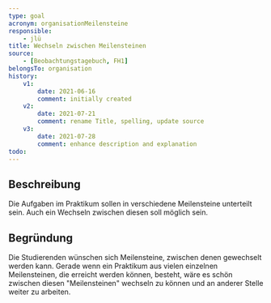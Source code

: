 ```yaml
---
type: goal
acronym: organisationMeilensteine
responsible:
    - jlü
title: Wechseln zwischen Meilensteinen
source:
    - [Beobachtungstagebuch, FH1]
belongsTo: organisation
history:
    v1:
        date: 2021-06-16
        comment: initially created
    v2: 
        date: 2021-07-21
        comment: rename Title, spelling, update source 
    v3: 
        date: 2021-07-28
        comment: enhance description and explanation
todo:
---
```


## Beschreibung

Die Aufgaben im Praktikum sollen in verschiedene Meilensteine unterteilt sein. Auch ein Wechseln zwischen diesen soll möglich sein.

## Begründung

Die Studierenden wünschen sich Meilensteine, zwischen denen gewechselt werden kann. Gerade wenn ein Praktikum aus vielen einzelnen 
Meilensteinen, die erreicht werden können, besteht, wäre es schön zwischen diesen "Meilensteinen" wechseln zu können und an anderer Stelle weiter zu arbeiten.
